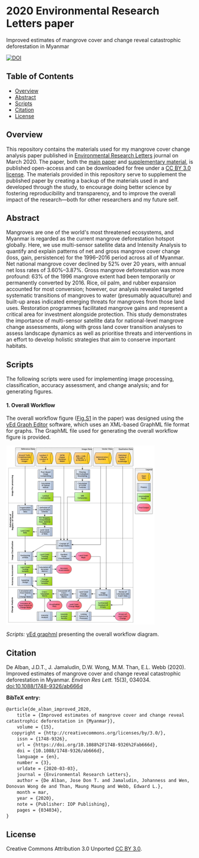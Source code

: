 # 2020 Environmental Research Letters paper
Improved estimates of mangrove cover and change reveal catastrophic deforestation in Myanmar

[![DOI](https://img.shields.io/badge/DOI-10.1088%2F1748--9326%2Fab666d-blue.svg)](https://doi.org/10.1088/1748-9326/ab666d)


## Table of Contents
- [Overview](#overview)
- [Abstract](#abstract)
- [Scripts](#scripts)
- [Citation](#citation)
- [License](#license)


<a name="overview"></a>
## Overview
This repository contains the materials used for my mangrove cover change analysis paper published in [Environmental Research Letters](https://iopscience.iop.org/journal/1748-9326) journal on March 2020. The paper, both the [main paper](https://iopscience.iop.org/article/10.1088/1748-9326/ab666d) and [supplementary material](https://iopscience.iop.org/1748-9326/15/3/034034/media/ERL_15_3_034034_suppdata.pdf), is published open-access and can be downloaded for free under a [CC BY 3.0 license](#license). The materials provided in this repository serve to supplement the published paper by creating a backup of the materials used in and developed through the study, to encourage doing better science by fostering reproducibility and transparency, and to improve the overall impact of the research—both for other researchers and my future self.

<a name="abstract"></a>
## Abstract
Mangroves are one of the world's most threatened ecosystems, and Myanmar is regarded as the current mangrove deforestation hotspot globally. Here, we use multi-sensor satellite data and Intensity Analysis to quantify and explain patterns of net and gross mangrove cover change (loss, gain, persistence) for the 1996–2016 period across all of Myanmar. Net national mangrove cover declined by 52% over 20 years, with annual net loss rates of 3.60%–3.87%. Gross mangrove deforestation was more profound: 63% of the 1996 mangrove extent had been temporarily or permanently converted by 2016. Rice, oil palm, and rubber expansion accounted for most conversion; however, our analysis revealed targeted systematic transitions of mangroves to water (presumably aquaculture) and built-up areas indicated emerging threats for mangroves from those land uses. Restoration programmes facilitated mangrove gains and represent a critical area for investment alongside protection. This study demonstrates the importance of multi-sensor satellite data for national-level mangrove change assessments, along with gross land cover transition analyses to assess landscape dynamics as well as prioritise threats and interventions in an effort to develop holistic strategies that aim to conserve important habitats.

<a name="scripts"></a>
## Scripts
The following scripts were used for implementing image processing, classification, accuracy assessment, and change analysis; and for generating figures.

#### 1. Overall Workflow
The overall workflow figure ([Fig.S1](https://github.com/dondealban/ms-environ-res-lett-2020/blob/master/figures/paper/De%20Alban%20et%20al_2020_FigS1_Overall%20Workflow.jpg) in the paper) was designed using the [yEd Graph Editor](https://www.yworks.com/products/yed) software, which uses an XML-based GraphML file format for graphs. The GraphML file used for generating the overall workflow figure is provided.

<img src="https://github.com/dondealban/ms-environ-res-lett-2020/blob/master/figures/paper/De%20Alban%20et%20al_2020_FigS1_Overall%20Workflow.jpg" width="400" />

*Scripts:* [yEd graphml](https://github.com/dondealban/ms-environ-res-lett-2020/blob/master/scripts/yEd/yEd_Overall%20Workflow.graphml) presenting the overall workflow diagram.

<a name="citation"></a>
## Citation
De Alban, J.D.T., J. Jamaludin, D.W. Wong, M.M. Than, E.L. Webb (2020). Improved estimates of mangrove cover and change reveal catastrophic deforestation in Myanmar. *Environ Res Lett.* 15(3), 034034. [doi:10.1088/1748-9326/ab666d](https://doi.org/10.1088/1748-9326/ab666d)

**BibTeX entry:**
```
@article{de_alban_improved_2020,
	title = {Improved estimates of mangrove cover and change reveal catastrophic deforestation in {Myanmar}},
	volume = {15},
  copyright = {http://creativecommons.org/licenses/by/3.0/},
	issn = {1748-9326},
	url = {https://doi.org/10.1088%2F1748-9326%2Fab666d},
	doi = {10.1088/1748-9326/ab666d},
	language = {en},
	number = {3},
	urldate = {2020-03-03},
	journal = {Environmental Research Letters},
	author = {De Alban, Jose Don T. and Jamaludin, Johanness and Wen, Donovan Wong de and Than, Maung Maung and Webb, Edward L.},
	month = mar,
	year = {2020},
	note = {Publisher: IOP Publishing},
	pages = {034034},
}
```

<a name="license"></a>
## License
Creative Commons Attribution 3.0 Unported [CC BY 3.0](https://creativecommons.org/licenses/by/3.0/).
